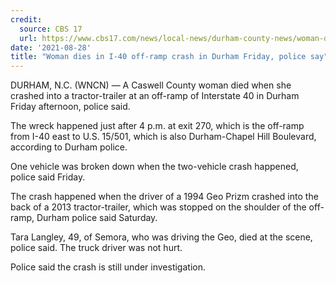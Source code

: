 ```yaml
---
credit:
  source: CBS 17
  url: https://www.cbs17.com/news/local-news/durham-county-news/woman-dies-in-i-40-off-ramp-crash-in-durham-friday-police-say/
date: '2021-08-28'
title: "Woman dies in I-40 off-ramp crash in Durham Friday, police say"
---
```

DURHAM, N.C. (WNCN) — A Caswell County woman died when she crashed into a tractor-trailer at an off-ramp of Interstate 40 in Durham Friday afternoon, police said.

The wreck happened just after 4 p.m. at exit 270, which is the off-ramp from I-40 east to U.S. 15/501, which is also Durham-Chapel Hill Boulevard, according to Durham police.

One vehicle was broken down when the two-vehicle crash happened, police said Friday.

The crash happened when the driver of a 1994 Geo Prizm crashed into the back of a 2013 tractor-trailer, which was stopped on the shoulder of the off-ramp, Durham police said Saturday.

Tara Langley, 49, of Semora, who was driving the Geo, died at the scene, police said. The truck driver was not hurt.

Police said the crash is still under investigation.
